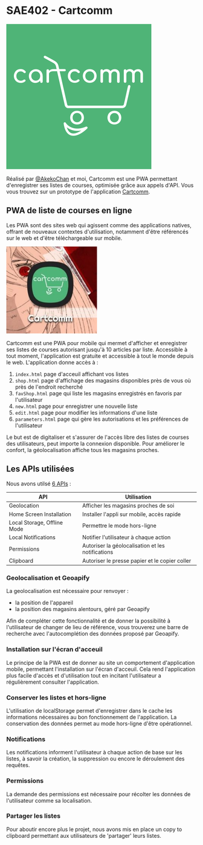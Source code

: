 # SAE402 - Cartcomm
<picture>
  <source srcset="https://github.com/s00fy/SAE402/blob/dev/public/logo-white-pwa.svg">
  <img alt="Logo of CartComm = a smiling cart insert into the word "cartcomm"." src="https://github.com/s00fy/SAE402/blob/dev/public/logo-white-pwa.svg">
</picture>

Réalisé par [@AkekoChan](https://github.com/AkekoChan) et moi, Cartcomm est une PWA permettant d'enregistrer ses listes de courses, optimisée grâce aux appels d'API.
Vous vous trouvez sur un prototype de l'application [Cartcomm](https://cartcomm.netlify.app).


## PWA de liste de courses en ligne

Les PWA sont des sites web qui agissent comme des applications natives, offrant de nouveaux contextes d'utilisation, notamment d'être référencés sur le web et d'être téléchargeable sur mobile.

![img](https://github.com/s00fy/SAE402/blob/main/src/img/CARTCOMM.jpg)

Cartcomm est une PWA pour mobile qui mermet d'afficher et enregistrer ses listes de courses autorisant jusqu'à 10 articles par liste. Accessible à tout moment, l'application est gratuite et accessible à tout le monde depuis le web. L'application donne accès à :
1. `index.html` page d'acceuil affichant vos listes
2. `shop.html` page d'affichage des magasins disponibles près de vous où près de l'endroit recherché
3. `favShop.html` page qui liste les magasins enregistrés en favoris par l'utilisateur
4. `new.html` page pour enregistrer une nouvelle liste
5. `edit.html` page pour modifier les informations d'une liste
6. `parameters.html` page qui gère les autorisations et les préférences de l'utilisateur

Le but est de digitaliser et s'assurer de l'accès libre des listes de courses des utilisateurs, peut importe la connexion disponible. Pour améliorer le confort, la géolocalisation affiche tous les magasins proches. 

## Les APIs utilisées

Nous avons utilsé [6 APIs](https://whatwebcando.today) : 

| API           | Utilisation |
| ------------- | ------------- |
| Geolocation  | Afficher les magasins proches de soi |
| Home Screen Installation  | Installer l'appli sur mobile, accès rapide |
| Local Storage, Offline Mode | Permettre le mode hors-ligne |
| Local Notifications | Notifier l'utilisateur à chaque action |
| Permissions | Autoriser la géolocalisation et les notifications |
| Clipboard | Autoriser le presse papier et le copier coller |

### Geolocalisation et Geoapify

La geolocalisation est nécessaire pour renvoyer : 
- la position de l'appareil
- la position des magasins alentours, géré par Geoapify

Afin de compléter cette fonctionnalité et de donner la possibilité à l'utilisateur de changer de lieu de référence, vous trouverez une barre de recherche avec l'autocomplétion des données proposé par Geoapify.

### Installation sur l'écran d'acceuil

Le principe de la PWA est de donner au site un comportement d'application mobile, permettant l'installation sur l'écran d'acceuil. Cela rend l'application plus facile d'accès et d'utilisation tout en incitant l'utilisateur a régulièrement consulter l'application.

### Conserver les listes et hors-ligne

L'utilisation de localStorage permet d'enregistrer dans le cache les informations nécessaires au bon fonctionnement de l'application. La conservation des données permet au mode hors-ligne d'être opérationnel.

### Notifications
  
Les notifications informent l'utilisateur à chaque action de base sur les listes, à savoir la création, la suppression ou encore le déroulement des requêtes.

### Permissions

La demande des permissions est nécessaire pour récolter les données de l'utilisateur comme sa localisation. 


### Partager les listes

Pour aboutir encore plus le projet, nous avons mis en place un copy to clipboard permettant aux utilisateurs de 'partager' leurs listes.
